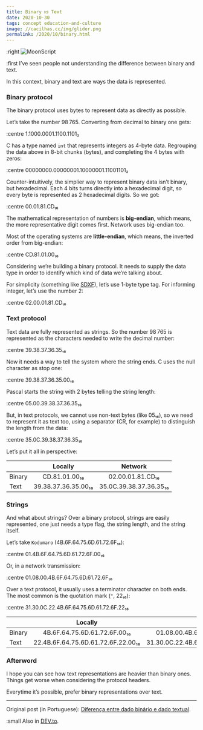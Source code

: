 ```yaml
---
title: Binary 𝑣𝑠 Text
date: 2020-10-30
tags: concept education-and-culture
image: //cacilhas.cc/img/glider.png
permalink: /2020/10/binary.html
---
```

[image]: {{{image}}}
[Diferença entre dado binário e dado textual]: https://kodumaro.pages.dev/2017/06/binario-texto.html
[DEV.to]: https://dev.to/cacilhas/binary-vs-text-2blo
[SDXF]: http://www.pinpi.com/en/SDXF_2.htm

:right ![MoonScript][image]

:first I’ve seen people not understanding the difference between binary and
text.

In this context, binary and text are ways the data is represented.

### Binary protocol

The binary protocol uses bytes to represent data as directly as possible.

Let’s take the number 98&#8239;765. Converting from decimal to binary one gets:

:centre 1.1000.0001.1100.1101₂

C has a type named `int` that represents integers as 4-byte data. Regrouping the
data above in 8-bit chunks (bytes), and completing the 4 bytes with zeros:

:centre 00000000.00000001.10000001.11001101₂

Counter-intuitively, the simplier way to represent binary data isn’t binary,
but hexadecimal. Each 4 bits turns directly into a hexadecimal digit, so every
byte is represented as 2 hexadecimal digits. So we got:

:centre 00.01.81.CD₁₆

The mathematical representation of numbers is **big-endian**, which means, the
more representative digit comes first. Network uses big-endian too.

Most of the operating systems are **little-endian**, which means, the inverted
order from big-endian:

:centre CD.81.01.00₁₆

Considering we’re building a binary protocol. It needs to supply the data type
in order to identify which kind of data we’re talking about.

For simplicity (something like [SDXF][]), let’s use 1-byte type tag. For
informing integer, let’s use the number 2:

:centre 02.00.01.81.CD₁₆

### Text protocol

Text data are fully represented as strings. So the number 98&#8239;765 is
represented as the characters needed to write the decimal number:

:centre 39.38.37.36.35₁₆

Now it needs a way to tell the system where the string ends. C uses the null
character as stop one:

:centre 39.38.37.36.35.00₁₆

Pascal starts the string with 2 bytes telling the string length:

:centre 05.00.39.38.37.36.35₁₆

But, in text protocols, we cannot use non-text bytes (like 05₁₆), so we need to
represent it as text too, using a separator (CR, for example) to distinguish the
length from the data:

:centre 35.0C.39.38.37.36.35₁₆

Let’s put it all in perspective:

|      | Locally             | Network                |
|------|:-------------------:|:----------------------:|
|Binary|    CD.81.01.00₁₆    |    02.00.01.81.CD₁₆    |
|Text  | 39.38.37.36.35.00₁₆ | 35.0C.39.38.37.36.35₁₆ |

### Strings

And what about strings? Over a binary protocol, strings are easily represented,
one just needs a type flag, the string length, and the string itself.

Let’s take `Kodumaro` (4B.6F.64.75.6D.61.72.6F₁₆):

:centre 01.4B.6F.64.75.6D.61.72.6F.00₁₆

Or, in a network transmission:

:centre 01.08.00.4B.6F.64.75.6D.61.72.6F₁₆

Over a text protocol, it usually uses a terminator character on both ends. The
most common is the quotation mark (`"`, 22₁₆):

:centre 31.30.0C.22.4B.6F.64.75.6D.61.72.6F.22₁₆

|      | Locally                          | Network                                |
|------|:--------------------------------:|:--------------------------------------:|
|Binary|  4B.6F.64.75.6D.61.72.6F.00₁₆    |   01.08.00.4B.6F.64.75.6D.61.72.6F₁₆   |
|Text  |22.4B.6F.64.75.6D.61.72.6F.22.00₁₆|31.30.0C.22.4B.6F.64.75.6D.61.72.6F.22₁₆|

### Afterword

I hope you can see how text representations are heavier than binary ones. Things
get worse when considering the protocol headers.

Everytime it’s possible, prefer binary representations over text.

-----

Original post (in Portuguese):
[Diferença entre dado binário e dado textual][].

:small Also in [DEV.to][].

